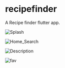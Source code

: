 # recipefinder

A Recipe finder flutter app.

![Splash](https://github.com/AyanKhan2001/recipefinder/assets/91601194/9f023990-9502-4934-beee-c65430cbd8d1)

![Home_Search](https://github.com/AyanKhan2001/recipefinder/assets/91601194/5849f8c1-0767-4720-b494-1880fa90f468)

![Description ](https://github.com/AyanKhan2001/recipefinder/assets/91601194/dbc3f7ab-7529-4994-83ea-0c6623c73b73)

![fav](https://github.com/AyanKhan2001/recipefinder/assets/91601194/c51dd75e-694e-4c0c-9544-22d1467a6161)





